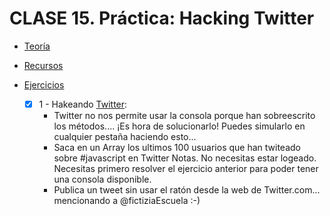 # CLASE 15. Práctica: Hacking Twitter

-   [Teoría](https://github.com/beatrizsmerino/Master-en-Programacion-FullStack-con-JavaScript-y-Node.js_ed4/blob/master/teoria/clase15.md)

-   [Recursos](https://github.com/beatrizsmerino/Master-en-Programacion-FullStack-con-JavaScript-y-Node.js_ed4/blob/master/recursos/clase15.md)

-   [Ejercicios](https://github.com/beatrizsmerino/Master-en-Programacion-FullStack-con-JavaScript-y-Node.js_ed4/blob/master/teoria/clase15.md#ejercicios) 

	-   [x] 1 - Hakeando [Twitter](https://twitter.com/home?lang=es):
		-   Twitter no nos permite usar la consola porque han sobreescrito los métodos.... ¡Es hora de solucionarlo! Puedes simularlo en cualquier pestaña haciendo esto...
		-   Saca en un Array los ultimos 100 usuarios que han twiteado sobre #javascript en Twitter Notas. No necesitas estar logeado. Necesitas primero resolver el ejercicio anterior para poder tener una consola disponible.
		-   Publica un tweet sin usar el ratón desde la web de Twitter.com... mencionando a @fictiziaEscuela :-)
